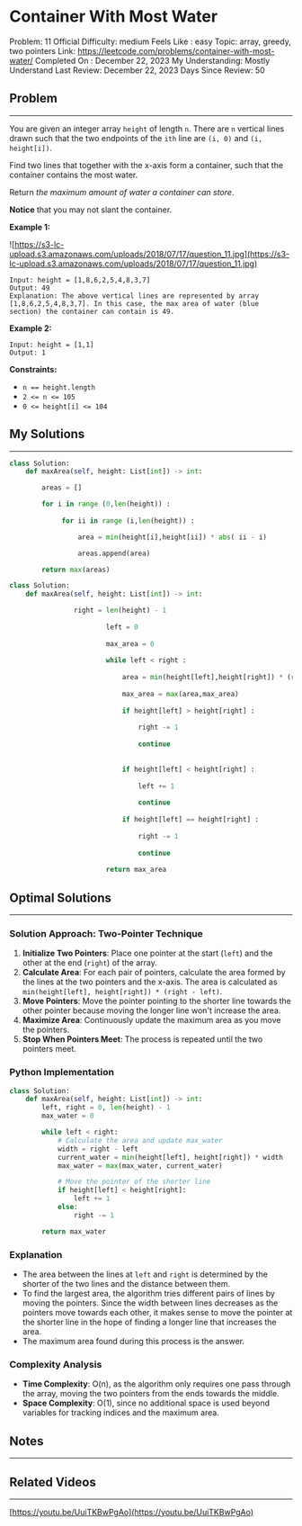 # Container With Most Water

Problem: 11
Official Difficulty: medium
Feels Like : easy
Topic: array, greedy, two pointers
Link: https://leetcode.com/problems/container-with-most-water/
Completed On : December 22, 2023
My Understanding: Mostly Understand
Last Review: December 22, 2023
Days Since Review: 50

## Problem

---

You are given an integer array `height` of length `n`. There are `n` vertical lines drawn such that the two endpoints of the `ith` line are `(i, 0)` and `(i, height[i])`.

Find two lines that together with the x-axis form a container, such that the container contains the most water.

Return *the maximum amount of water a container can store*.

**Notice** that you may not slant the container.

**Example 1:**

![https://s3-lc-upload.s3.amazonaws.com/uploads/2018/07/17/question_11.jpg](https://s3-lc-upload.s3.amazonaws.com/uploads/2018/07/17/question_11.jpg)

```
Input: height = [1,8,6,2,5,4,8,3,7]
Output: 49
Explanation: The above vertical lines are represented by array [1,8,6,2,5,4,8,3,7]. In this case, the max area of water (blue section) the container can contain is 49.

```

**Example 2:**

```
Input: height = [1,1]
Output: 1

```

**Constraints:**

- `n == height.length`
- `2 <= n <= 105`
- `0 <= height[i] <= 104`

## My Solutions

---

```python
class Solution:
    def maxArea(self, height: List[int]) -> int:

        areas = []

        for i in range (0,len(height)) : 
            
             for ii in range (i,len(height)) : 

                 area = min(height[i],height[ii]) * abs( ii - i) 

                 areas.append(area)

        return max(areas)
```

```python
class Solution:
    def maxArea(self, height: List[int]) -> int:

				right = len(height) - 1
				
				        left = 0 
				
				        max_area = 0 
				
				        while left < right : 
				
				            area = min(height[left],height[right]) * (right - left)
				
				            max_area = max(area,max_area)
				
				            if height[left] > height[right] : 
				
				                right -= 1
				
				                continue 
				
				            
				            if height[left] < height[right] : 
				
				                left += 1 
				
				                continue 
				
				            if height[left] == height[right] : 
				
				                right -= 1
				
				                continue 
				        
				        return max_area
```

## Optimal Solutions

---

### Solution Approach: Two-Pointer Technique

1. **Initialize Two Pointers**: Place one pointer at the start (`left`) and the other at the end (`right`) of the array.
2. **Calculate Area**: For each pair of pointers, calculate the area formed by the lines at the two pointers and the x-axis. The area is calculated as `min(height[left], height[right]) * (right - left)`.
3. **Move Pointers**: Move the pointer pointing to the shorter line towards the other pointer because moving the longer line won't increase the area.
4. **Maximize Area**: Continuously update the maximum area as you move the pointers.
5. **Stop When Pointers Meet**: The process is repeated until the two pointers meet.

### Python Implementation

```python
class Solution:
    def maxArea(self, height: List[int]) -> int:
        left, right = 0, len(height) - 1
        max_water = 0

        while left < right:
            # Calculate the area and update max_water
            width = right - left
            current_water = min(height[left], height[right]) * width
            max_water = max(max_water, current_water)

            # Move the pointer of the shorter line
            if height[left] < height[right]:
                left += 1
            else:
                right -= 1

        return max_water

```

### Explanation

- The area between the lines at `left` and `right` is determined by the shorter of the two lines and the distance between them.
- To find the largest area, the algorithm tries different pairs of lines by moving the pointers. Since the width between lines decreases as the pointers move towards each other, it makes sense to move the pointer at the shorter line in the hope of finding a longer line that increases the area.
- The maximum area found during this process is the answer.

### Complexity Analysis

- **Time Complexity**: O(n), as the algorithm only requires one pass through the array, moving the two pointers from the ends towards the middle.
- **Space Complexity**: O(1), since no additional space is used beyond variables for tracking indices and the maximum area.

## Notes

---

 

## Related Videos

---

[https://youtu.be/UuiTKBwPgAo](https://youtu.be/UuiTKBwPgAo)